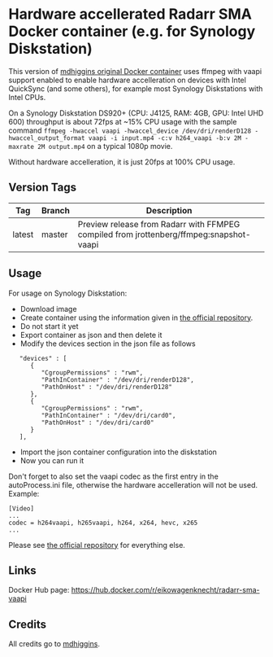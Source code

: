 # Hardware accellerated Radarr SMA Docker container (e.g. for Synology Diskstation)

This version of [mdhiggins original Docker container](https://github.com/mdhiggins/radarr-sma) uses ffmpeg with vaapi support enabled to enable hardware accelleration on devices with Intel QuickSync (and some others), for example most Synology Diskstations with Intel CPUs.

On a Synology Diskstation DS920+ (CPU: J4125, RAM: 4GB, GPU: Intel UHD 600) throughput is about 72fps at ~15% CPU usage with the sample command `ffmpeg -hwaccel vaapi -hwaccel_device /dev/dri/renderD128 -hwaccel_output_format vaapi -i input.mp4 -c:v h264_vaapi -b:v 2M -maxrate 2M output.mp4` on a typical 1080p movie.

Without hardware accelleration, it is just 20fps at 100% CPU usage.

## Version Tags

|Tag|Branch|Description|
|---|---|---|
|latest|master|Preview release from Radarr with FFMPEG compiled from jrottenberg/ffmpeg:snapshot-vaapi|

## Usage

For usage on Synology Diskstation:
- Download image
- Create container using the information given in [the official repository](https://github.com/mdhiggins/radarr-sma).
- Do not start it yet
- Export container as json and then delete it
- Modify the devices section in the json file as follows
```
   "devices" : [
      {
         "CgroupPermissions" : "rwm",
         "PathInContainer" : "/dev/dri/renderD128",
         "PathOnHost" : "/dev/dri/renderD128"
      },
      {
         "CgroupPermissions" : "rwm",
         "PathInContainer" : "/dev/dri/card0",
         "PathOnHost" : "/dev/dri/card0"
      }
   ],
```
- Import the json container configuration into the diskstation
- Now you can run it

Don't forget to also set the vaapi codec as the first entry in the autoProcess.ini file, otherwise the hardware accelleration will not be used. Example:
```
[Video]
...
codec = h264vaapi, h265vaapi, h264, x264, hevc, x265
...
```

Please see [the official repository](https://github.com/mdhiggins/radarr-sma) for everything else.

## Links

Docker Hub page: https://hub.docker.com/r/eikowagenknecht/radarr-sma-vaapi

## Credits

All credits go to [mdhiggins](https://github.com/mdhiggins).
